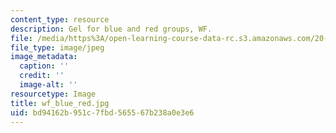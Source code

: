 ```yaml
---
content_type: resource
description: Gel for blue and red groups, WF.
file: /media/https%3A/open-learning-course-data-rc.s3.amazonaws.com/20-109-laboratory-fundamentals-in-biological-engineering-fall-2007/bd94162b951c7fbd565567b238a0e3e6_wf_blue_red.jpg
file_type: image/jpeg
image_metadata:
  caption: ''
  credit: ''
  image-alt: ''
resourcetype: Image
title: wf_blue_red.jpg
uid: bd94162b-951c-7fbd-5655-67b238a0e3e6
---
```

